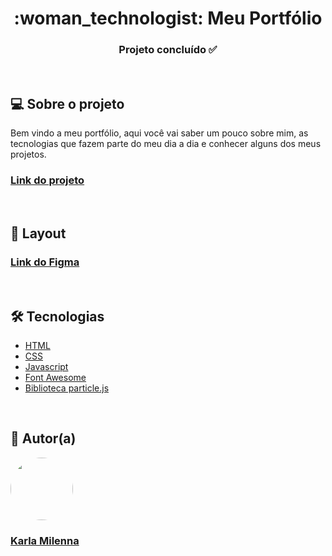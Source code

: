 <h1 align="center">:woman_technologist: Meu Portfólio</h1>

<h3 align="center"> 
	Projeto concluído ✅
</h3>

<br/>

<h2>💻 Sobre o projeto</h2>
Bem vindo a meu portfólio, aqui você vai saber um pouco sobre mim, as tecnologias que fazem parte do meu dia a dia e conhecer alguns dos meus projetos.

<h3><strong><a href="https://karlamilenna.netlify.app/">Link do projeto</a></strong></h3>

<br/>

<h2>🎨 Layout</h2>
<h3><strong><a href="https://www.figma.com/file/PaBuTLC0hYQn1LGOrtUQAW/Portf%C3%B3lio?node-id=0%3A1&t=HXMQsMJ4vIpgtGSU-1">Link do Figma</a></strong></h3>

<br>

<h2>🛠 Tecnologias</h2> 
<ul>
  <li><a href="https://developer.mozilla.org/pt-BR/docs/Web/HTML">HTML</a></li>
  <li><a href="https://developer.mozilla.org/pt-BR/docs/Web/CSS">CSS</a></li>
  <li><a href="https://developer.mozilla.org/pt-BR/docs/Web/JavaScript">Javascript</a></li>
  <li><a href="https://fontawesome.com/">Font Awesome</a></li>
  <li><a href="https://vincentgarreau.com/particles.js/">Biblioteca particle.js</a></li>
</ul>

<br/>

<h2>🦸 Autor(a)</h2>
<a href="https://karlamilenna.netlify.app/">
 <img style="border-radius: 50%;" src="https://avatars.githubusercontent.com/u/62101215?v=4" width="100px;" alt=""/>
 <br />
 <h3><b>Karla Milenna</b></h3></a>
